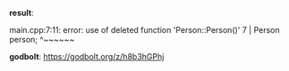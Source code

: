 **result**:
 
main.cpp:7:11: error: use of deleted function 'Person::Person()'
    7 |    Person person;       ^~~~~~~
 
**godbolt**: https://godbolt.org/z/h8b3hGPhj